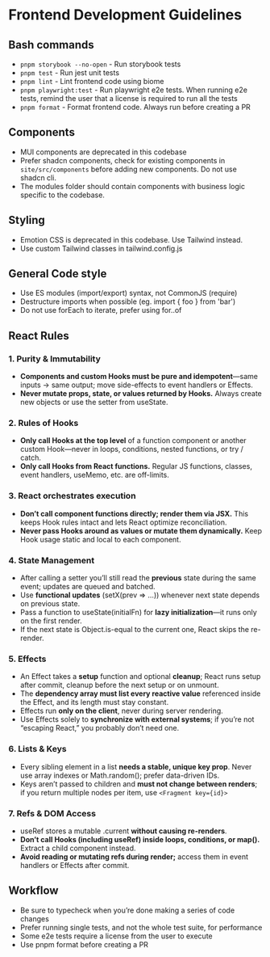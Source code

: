 # Frontend Development Guidelines

## Bash commands

- `pnpm storybook --no-open` - Run storybook tests
- `pnpm test` - Run jest unit tests
- `pnpm lint` - Lint frontend code using biome
- `pnpm playwright:test` - Run playwright e2e tests. When running e2e tests, remind the user that a license is required to run all the tests
- `pnpm format` - Format frontend code. Always run before creating a PR

## Components

- MUI components are deprecated in this codebase
- Prefer shadcn components, check for existing components in `site/src/components` before adding new components. Do not use shadcn cli.
- The modules folder should contain components with business logic specific to the codebase.

## Styling

- Emotion CSS is deprecated in this codebase. Use Tailwind instead.
- Use custom Tailwind classes in tailwind.config.js

## General Code style

- Use ES modules (import/export) syntax, not CommonJS (require)
- Destructure imports when possible (eg. import { foo } from 'bar')
- Do not use forEach to iterate, prefer using for..of

## React Rules

### 1. Purity & Immutability

- **Components and custom Hooks must be pure and idempotent**—same inputs → same output; move side-effects to event handlers or Effects.
- **Never mutate props, state, or values returned by Hooks.** Always create new objects or use the setter from useState.

### 2. Rules of Hooks

- **Only call Hooks at the top level** of a function component or another custom Hook—never in loops, conditions, nested functions, or try / catch.
- **Only call Hooks from React functions.** Regular JS functions, classes, event handlers, useMemo, etc. are off-limits.

### 3. React orchestrates execution

- **Don’t call component functions directly; render them via JSX.** This keeps Hook rules intact and lets React optimize reconciliation.
- **Never pass Hooks around as values or mutate them dynamically.** Keep Hook usage static and local to each component.

### 4. State Management

- After calling a setter you’ll still read the **previous** state during the same event; updates are queued and batched.
- Use **functional updates** (setX(prev ⇒ …)) whenever next state depends on previous state.
- Pass a function to useState(initialFn) for **lazy initialization**—it runs only on the first render.
- If the next state is Object.is-equal to the current one, React skips the re-render.

### 5. Effects

- An Effect takes a **setup** function and optional **cleanup**; React runs setup after commit, cleanup before the next setup or on unmount.
- The **dependency array must list every reactive value** referenced inside the Effect, and its length must stay constant.
- Effects run **only on the client**, never during server rendering.
- Use Effects solely to **synchronize with external systems**; if you’re not “escaping React,” you probably don’t need one.

### 6. Lists & Keys

- Every sibling element in a list **needs a stable, unique key prop**. Never use array indexes or Math.random(); prefer data-driven IDs.
- Keys aren’t passed to children and **must not change between renders**; if you return multiple nodes per item, use `<Fragment key={id}>`

### 7. Refs & DOM Access

- useRef stores a mutable .current **without causing re-renders**.
- **Don’t call Hooks (including useRef) inside loops, conditions, or map().** Extract a child component instead.
- **Avoid reading or mutating refs during render;** access them in event handlers or Effects after commit.

## Workflow

- Be sure to typecheck when you’re done making a series of code changes
- Prefer running single tests, and not the whole test suite, for performance
- Some e2e tests require a license from the user to execute
- Use pnpm format before creating a PR
